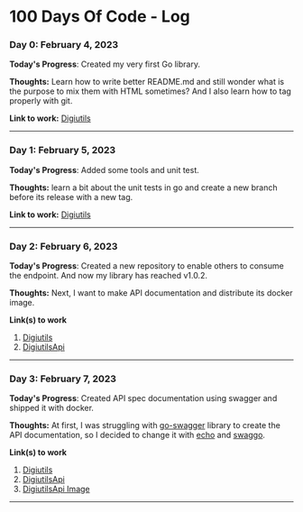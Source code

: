 # 100 Days Of Code - Log

### Day 0: February 4, 2023

**Today's Progress**: Created my very first Go library.

**Thoughts:** Learn how to write better README.md and still wonder what is the purpose to mix them with HTML sometimes? And I also learn how to tag properly with git.

**Link to work:** [Digiutils](https://github.com/Digisata/digiutils)

---
### Day 1: February 5, 2023

**Today's Progress**: Added some tools and unit test.

**Thoughts:** learn a bit about the unit tests in go and create a new branch before its release with a new tag.

**Link to work:** [Digiutils](https://github.com/Digisata/digiutils/commit/69740a082019d6d50ea1ba7791a6c0a62d48552e)

---
### Day 2: February 6, 2023

**Today's Progress**: Created a new repository to enable others to consume the endpoint. And now my library has reached v1.0.2.

**Thoughts:** Next, I want to make API documentation and distribute its docker image.

**Link(s) to work**
1. [Digiutils](https://github.com/Digisata/digiutils/commit/9d2049c61cde60c3568c35b2790ca861d59a74e8)
2. [DigiutilsApi](https://github.com/Digisata/digiutilsapi)

---
### Day 3: February 7, 2023

**Today's Progress**: Created API spec documentation using swagger and shipped it with docker.

**Thoughts:** At first, I was struggling with [go-swagger](https://github.com/go-swagger/go-swagger) library to create the API documentation, so I decided to change it with [echo](https://github.com/labstack/echo) and [swaggo](https://github.com/swaggo/swag).

**Link(s) to work**
1. [Digiutils](https://github.com/Digisata/digiutils/commit/9d2049c61cde60c3568c35b2790ca861d59a74e8)
1. [DigiutilsApi](https://github.com/Digisata/digiutilsapi/commit/273566f6a5bc20eac280606608997ec528e6b690)
1. [DigiutilsApi Image](https://hub.docker.com/r/digisata/digiutilsapi)

---
